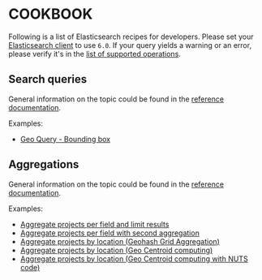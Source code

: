 # COOKBOOK

Following is a list of Elasticsearch recipes for developers. Please set your [Elasticsearch client](https://www.elastic.co/guide/en/elasticsearch/client/index.html) to use `6.0`. If your query yields a warning or an error, please verify it's in the [list of supported operations](https://docs.aws.amazon.com/elasticsearch-service/latest/developerguide/aes-supported-es-operations.html#es_version_6_0).

## Search queries

General information on the topic could be found in the [reference documentation](https://www.elastic.co/guide/en/elasticsearch/reference/6.0/query-dsl.html).

Examples:

* [Geo Query - Bounding box](./search/geo-query-bounding-box.md)

## Aggregations

General information on the topic could be found in the [reference documentation](https://www.elastic.co/guide/en/elasticsearch/reference/6.0/search-aggregations.html).

Examples:

* [Aggregate projects per field and limit results](./aggregation/projects-by-field-with-limit.md)
* [Aggregate projects per field with second aggregation](./aggregation/projects-by-field-with-second-aggregation-on-buckets.md)
* [Aggregate projects by location (Geohash Grid Aggregation)](./aggregation/projects-aggregation-by-location-geohash.md)
* [Aggregate projects by location (Geo Centroid computing)](./aggregation/projects-aggregation-by-country-code.md)
* [Aggregate projects by location (Geo Centroid computing with NUTS code)](./aggregation/projects-aggregation-by-country-code-nuts.md)
